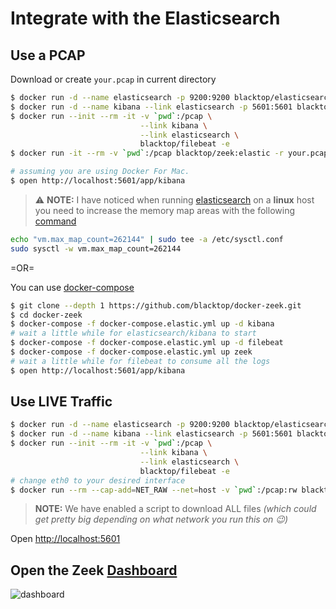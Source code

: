 # Integrate with the Elasticsearch

## Use a PCAP

Download or create `your.pcap` in current directory

```bash
$ docker run -d --name elasticsearch -p 9200:9200 blacktop/elasticsearch:7.0
$ docker run -d --name kibana --link elasticsearch -p 5601:5601 blacktop/kibana:7.0
$ docker run --init --rm -it -v `pwd`:/pcap \
                             --link kibana \
                             --link elasticsearch \
                             blacktop/filebeat -e
$ docker run -it --rm -v `pwd`:/pcap blacktop/zeek:elastic -r your.pcap local

# assuming you are using Docker For Mac.
$ open http://localhost:5601/app/kibana
```

> :warning: **NOTE:** I have noticed when running [elasticsearch](https://github.com/blacktop/docker-elasticsearch-alpine) on a **linux** host you need to increase the memory map areas with the following [command](https://www.elastic.co/guide/en/elasticsearch/reference/current/docker.html#docker-cli-run-prod-mode)

```bash
echo "vm.max_map_count=262144" | sudo tee -a /etc/sysctl.conf
sudo sysctl -w vm.max_map_count=262144
```

=OR=

 You can use [docker-compose](https://docs.docker.com/compose/overview/)

```bash
$ git clone --depth 1 https://github.com/blacktop/docker-zeek.git
$ cd docker-zeek
$ docker-compose -f docker-compose.elastic.yml up -d kibana
# wait a little while for elasticsearch/kibana to start
$ docker-compose -f docker-compose.elastic.yml up -d filebeat
$ docker-compose -f docker-compose.elastic.yml up zeek
# wait a little while for filebeat to consume all the logs
$ open http://localhost:5601/app/kibana
```

## Use LIVE Traffic

```bash
$ docker run -d --name elasticsearch -p 9200:9200 blacktop/elasticsearch:7.0
$ docker run -d --name kibana --link elasticsearch -p 5601:5601 blacktop/kibana:7.0
$ docker run --init --rm -it -v `pwd`:/pcap \
                             --link kibana \
                             --link elasticsearch \
                             blacktop/filebeat -e
# change eth0 to your desired interface
$ docker run --rm --cap-add=NET_RAW --net=host -v `pwd`:/pcap:rw blacktop/zeek:elastic -i eth0 local file-extraction/plugins/extract-all-files.bro
```

> **NOTE:** We have enabled a script to download ALL files *(which could get pretty big depending on what network you run this on :wink:)*

Open [http://localhost:5601](http://localhost:5601)

## Open the Zeek [Dashboard](http://localhost:5601/app/kibana#/dashboard/7cbb5410-3700-11e9-aa6d-ff445a78330c?_g=(filters:!(),refreshInterval:(pause:!t,value:0),time:(from:'2011-01-25T18:50:05.529Z',to:'2011-01-25T18:58:53.008Z'))&_a=(description:'',filters:!(),fullScreenMode:!f,options:(hidePanelTitles:!f,useMargins:!t),panels:!((embeddableConfig:(mapCenter:!(43.32517767999296,-41.22070312500001),mapZoom:3),gridData:(h:14,i:'1',w:48,x:0,y:7),id:f469f230-370c-11e9-aa6d-ff445a78330c,panelIndex:'1',type:visualization,version:'7.0.0-beta1'),(embeddableConfig:(),gridData:(h:12,i:'2',w:16,x:0,y:33),id:'1df7ea80-370d-11e9-aa6d-ff445a78330c',panelIndex:'2',type:visualization,version:'7.0.0-beta1'),(embeddableConfig:(),gridData:(h:12,i:'3',w:16,x:16,y:33),id:'466e5850-370d-11e9-aa6d-ff445a78330c',panelIndex:'3',type:visualization,version:'7.0.0-beta1'),(embeddableConfig:(),gridData:(h:12,i:'4',w:16,x:32,y:33),id:'649acd40-370d-11e9-aa6d-ff445a78330c',panelIndex:'4',type:visualization,version:'7.0.0-beta1'),(embeddableConfig:(),gridData:(h:12,i:'5',w:16,x:0,y:21),id:'9436c270-370d-11e9-aa6d-ff445a78330c',panelIndex:'5',type:visualization,version:'7.0.0-beta1'),(embeddableConfig:(),gridData:(h:12,i:'6',w:16,x:16,y:21),id:bec2f0e0-370d-11e9-aa6d-ff445a78330c,panelIndex:'6',type:visualization,version:'7.0.0-beta1'),(embeddableConfig:(),gridData:(h:12,i:'7',w:16,x:32,y:21),id:e042fda0-370d-11e9-aa6d-ff445a78330c,panelIndex:'7',type:visualization,version:'7.0.0-beta1'),(embeddableConfig:(),gridData:(h:7,i:'8',w:47,x:0,y:0),id:f8c40810-370d-11e9-aa6d-ff445a78330c,panelIndex:'8',type:visualization,version:'7.0.0-beta1')),query:(language:kuery,query:''),timeRestore:!f,title:'Zeek%20Overview%20Dashboard',viewMode:view))

![dashboard](https://raw.githubusercontent.com/blacktop/docker-zeek/master/docs/imgs/dashboard.png)
